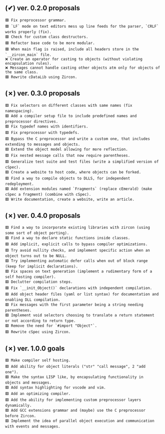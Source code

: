 ## (✔) ver. 0.2.0 proposals
    🟩 Fix preprocessor grammar.
    🟩 `LF` mode on text editors mess up line feeds for the parser, `CRLF` works properly (fix).
    🟩 Check for custom class destructors.
    🟩 Refactor base code to be more modular.
    🟩 When main flag is raised, include all headers store in the `__zircon_main` file.
    ❌ Create an operator for casting to objects (without violating encapsulation rules).
    ❌ Messages cannot handle casting other objects atm only for objects of the same class.
    🟩 Rewrite cDataLib using Zircon.

## (✗) ver. 0.3.0 proposals
    🟥 Fix selectors on different classes with same names (fix namespacing).
    🟥 Add a compiler setup file to include predefined names and preprocessor directives.
    🟥 Fix typedef names with identifiers.
    🟥 Fix preprocessor with typedefs.
    🟥 Bypass the C preprocessor and write a custom one, that includes extending to messages and objects.
    🟥 Extend the object model allowing for more reflection.
    🟥 Fix nested message calls that now require parentheses.
    🟥 Generalize test suite and test files (write a simplified version of cSpec).
    🟥 Create a website to host code, where objects can be forked.
    🟥 Find a way to compile objects to DLLS, for independent redeployment.
    🟥 Add extension modules named `Fragments` (replace cEmerald) (make cSpec a fragment) (combine with cSpec).
    🟥 Write documentation, create a website, write an article.

## (✗) ver. 0.4.0 proposals
    🟥 Find a way to incorporate existing libraries with zircon (using some sort of object porting).
    🟥 Find a way to declare static functions inside classes.
    🟥 Add implicit, explicit calls to bypass compiler optimizations.
    🟥 Try avoid nullity checks, and implement specific action when an object turns out to be NULL.
    🟥 Try implementing automatic defer calls when out of block range (keep for implicit declarations).
    🟥 Fix spaces on text generation (implement a rudimentary form of a self hosting compiler).
    🟥 Declutter compilation steps.
    🟩 Fix `__init_Object()` declarations with independent compilation.
    🟥 Add object header files (yaml or list syntax) for documentation and enabling DLL compilation.
    🟥 Fix messages with the first parameter being a string needing parentheses.
    🟥 Implement void selectors choosing to translate a return statement or not according to return type.
    🟥 Remove the need for `#import "Object"`.
    🟥 Rewrite cSpec using Zircon.

## (✗) ver. 1.0.0 goals
    🟥 Make compiler self hosting.
    🟥 Add ability for object literals ("str" "call message", 2 "add one").
    🟥 Make the syntax LISP like, by encapsulating functionality in objects and messages.
    🟥 Add syntax highlighting for vscode and vim.
    🟥 Add an optimizing compiler.
    🟥 Add the ability for implementing custom preprocessor layers dynamically.
    🟥 Add GCC extensions grammar and (maybe) use the C preprocessor before Zircon.
    🟥 Implement the idea of parallel object execution and communication with events and messages.
